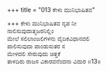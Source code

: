 +++
title = "013 ಕೇಳು ಮುನಿಭಾಷಿತವ"

+++
ಕೇಳು ಮುನಿಭಾಷಿತವ ನೃಪ ನೀ  
ನಾಲಿಸುವುದಾತ್ಮಜರನಿಲ್ಲಿಂ  
ಮೇಲೆ ಸಲಿಲಾಂಜಲಿಗಳನು ವೈದಿಕವಿಧಾನದಲಿ  
ಪಾಲಿಸುವುದಾ ಪಾಂಡುಸುತರ ಸ  
ಮೇಳದಲಿ ಸೇರುವುದು ಚಿತ್ತಕೆ  
ತಾಳದಿರು ರಾಜಸ ವಿಕಾರವನೆಂದನಾ ವಿದುರ      ॥13॥